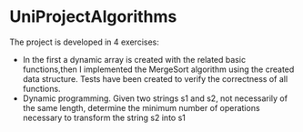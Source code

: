 # UniProjectAlgorithms
The project is developed in 4 exercises:
- In the first a dynamic array is created with the related basic functions,then I implemented the MergeSort algorithm using the created data structure.
  Tests have been created to verify the correctness of all functions.
- Dynamic programming.
Given two strings s1 and s2, not necessarily of the same length, determine the minimum number of operations necessary to transform the string s2 into s1
  
